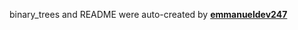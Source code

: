 binary_trees and README were auto-created by [**emmanueldev247**](https://github.com/emmanueldev247/)
